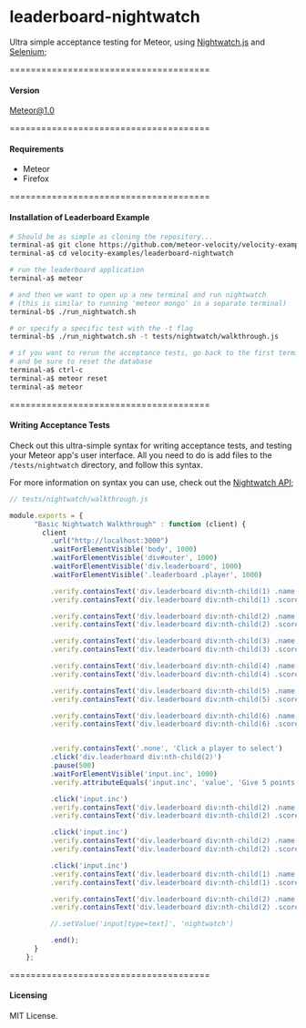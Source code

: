 leaderboard-nightwatch
======================

Ultra simple acceptance testing for Meteor, using [Nightwatch.js](http://nightwatchjs.org/) and [Selenium](http://www.seleniumhq.org/);

======================================
####  Version  

Meteor@1.0

======================================
####  Requirements  

  - Meteor
  - Firefox

======================================
####  Installation of Leaderboard Example

````sh
# Should be as simple as cloning the repository...  
terminal-a$ git clone https://github.com/meteor-velocity/velocity-examples.git
terminal-a$ cd velocity-examples/leaderboard-nightwatch

# run the leaderboard application
terminal-a$ meteor

# and then we want to open up a new terminal and run nightwatch
# (this is similar to running 'meteor mongo' in a separate terminal)
terminal-b$ ./run_nightwatch.sh

# or specify a specific test with the -t flag
terminal-b$ ./run_nightwatch.sh -t tests/nightwatch/walkthrough.js

# if you want to rerun the acceptance tests, go back to the first terminal
# and be sure to reset the database
terminal-a$ ctrl-c
terminal-a$ meteor reset
terminal-a$ meteor
````


======================================
####  Writing Acceptance Tests
Check out this ultra-simple syntax for writing acceptance tests, and testing your Meteor app's user interface.  All you need to do is add files to the ``/tests/nightwatch`` directory, and follow this syntax.  

For more information on syntax you can use, check out the [Nightwatch API](http://nightwatchjs.org/api#assert-attributeEquals);
````js
// tests/nightwatch/walkthrough.js

module.exports = {
      "Basic Nightwatch Walkthrough" : function (client) {
        client
          .url("http://localhost:3000")
          .waitForElementVisible('body', 1000)
          .waitForElementVisible('div#outer', 1000)
          .waitForElementVisible('div.leaderboard', 1000)
          .waitForElementVisible('.leaderboard .player', 1000)

          .verify.containsText('div.leaderboard div:nth-child(1) .name', 'Ada Lovelace')
          .verify.containsText('div.leaderboard div:nth-child(1) .score', '50')

          .verify.containsText('div.leaderboard div:nth-child(2) .name', 'Grace Hopper')
          .verify.containsText('div.leaderboard div:nth-child(2) .score', '40')

          .verify.containsText('div.leaderboard div:nth-child(3) .name', 'Claude Shannon')
          .verify.containsText('div.leaderboard div:nth-child(3) .score', '35')

          .verify.containsText('div.leaderboard div:nth-child(4) .name', 'Nikola Tesla')
          .verify.containsText('div.leaderboard div:nth-child(4) .score', '25')

          .verify.containsText('div.leaderboard div:nth-child(5) .name', 'Marie Curie')
          .verify.containsText('div.leaderboard div:nth-child(5) .score', '20')

          .verify.containsText('div.leaderboard div:nth-child(6) .name', 'Carl Friedrich Gauss')
          .verify.containsText('div.leaderboard div:nth-child(6) .score', '5')


          .verify.containsText('.none', 'Click a player to select')
          .click('div.leaderboard div:nth-child(2)')
          .pause(500)
          .waitForElementVisible('input.inc', 1000)
          .verify.attributeEquals('input.inc', 'value', 'Give 5 points')

          .click('input.inc')
          .verify.containsText('div.leaderboard div:nth-child(2) .name', 'Grace Hopper')
          .verify.containsText('div.leaderboard div:nth-child(2) .score', '45')

          .click('input.inc')
          .verify.containsText('div.leaderboard div:nth-child(2) .name', 'Grace Hopper')
          .verify.containsText('div.leaderboard div:nth-child(2) .score', '50')

          .click('input.inc')
          .verify.containsText('div.leaderboard div:nth-child(1) .name', 'Grace Hopper')
          .verify.containsText('div.leaderboard div:nth-child(1) .score', '55')

          .verify.containsText('div.leaderboard div:nth-child(2) .name', 'Ada Lovelace')
          .verify.containsText('div.leaderboard div:nth-child(2) .score', '50')

          //.setValue('input[type=text]', 'nightwatch')

          .end();
      }
    };

````


======================================
#### Licensing  
MIT License.
